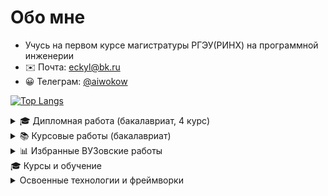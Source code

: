 # Обо мне

-   Учусь на первом курсе магистратуры РГЭУ(РИНХ) на программной инженерии
-   ✉️ Почта: [eckyl@bk.ru](mailto:eckyl@bk.ru)
-   😀 Телеграм: [@aiwokow](https://telegram.me/aiwokow)

[![Top Langs](https://github-readme-stats.vercel.app/api/top-langs/?username=wybin4&layout=compact)](https://github.com/anuraghazra/github-readme-stats)

<details>
<summary>🎓 Дипломная работа (бакалавриат, 4 курс)</summary>

### Платформа для корпоративного обучения

**Технологический стек:**
-   Бэкенд: Java & Spring Boot
-   Фронтенд: Next.js

**Материалы:**
-   📄 [Пояснительная записка](https://drive.google.com/file/d/1uZRtXfrvYbpTEe4QyUdLLvkP_ukHu4Zq/view)
-   🎥 [Презентация](https://drive.google.com/file/d/1B9aa12FMHAV_lGbYAmnqA5G5O-7KFvpc/view)
-   📹 [Демонстрация работы](https://rutube.ru/video/9b6772469c10244cf12cd8aa1e278f10/)
-   💻 [Исходный код](https://github.com/wybin4/flowledge)

</details>

<details>
<summary>📚 Курсовые работы (бакалавриат)</summary>
<br/>
<details>
<summary>4 курс, 1 семестр - Трекинг настроения</summary>
    
<br/>
    
**Проект:** Мобильное приложение для трекинга настроения

**Состав проекта:**
-   Мобильное приложение: Kotlin для Android
-   Бэкенд: Node.js

**Материалы:**
-   📹 [Демонстрация работы](https://rutube.ru/video/5da3924470fe8be5a4bb1d65454874ef/)
-   📱 [Мобильное приложение](https://github.com/wybin4/mood-tracker-mobile)
-   🖥️ [Бэкенд](https://github.com/wybin4/mood-tracker-backend)

</details>

<details>
<br/>
<summary>3 курс, 2 семестр - Мобильное приложение собственника жилья</summary>
    
<br/>
    
**Проект:** Мобильное приложение для собственников жилья

**Технологии:** Kotlin для Android

**Материалы:**
-   📄 [Пояснительная записка](https://drive.google.com/file/d/1MnQTcXBo8PKTTzNf4_BBji0rsf_h5Mse/view)
-   📹 [Демонстрация работы](https://youtu.be/MxwgVbCVKBM)
-   💻 [Исходный код](https://github.com/wybin4/myhome-mobile)

</details>

<details>
<br/>
<summary>3 курс, 1 семестр - Автоматизация взаимодействия УК и собственников</summary>
    
<br/>
    
**Проект:** Система автоматизации взаимодействия собственников и УК

**Технологический стек:**
-   Фронтенд: NextJS
-   Бэкенд: NestJS
-   Развертывание: Ansible, Docker Swarm

**Материалы:**
-   📄 [Пояснительная записка](https://drive.google.com/file/d/14asqR2Qp9Nc1yUXYMhvSUg1pUwGQY7tT/view)
-   📹 [Демонстрация фронтенда](https://www.youtube.com/watch?v=PFo4jNCRiOU)
-   📹 [Демонстрация развертывания](https://youtu.be/eO4ZHufRHHo)
-   🖼️ [Фронтенд](https://github.com/wybin4/myhome-frontend)
-   🖥️ [Бэкенд](https://github.com/wybin4/myhome)
-   🐳 [Развертывание](https://github.com/wybin4/myhome-ansible)

</details>

<details>
<br/>
<summary>2 курс, 2 семестр - Сервис поиска работы для студентов</summary>
    
<br/>
    
**Проект:** Сервис поиска работы и подбора персонала

**Технологии:** Laravel

**Материалы:**
-   📹 [Демонстрация работы](https://youtu.be/13wgWBVtEFA)
-   💻 [Исходный код](https://github.com/wybin4/job-service)

</details>

</details>

<details>
<summary>📊 Избранные ВУЗовские работы</summary>


-   🤖 [Анализ тревожных расстройств (MATLAB)](https://github.com/wybin4/fuzzy-logic)
-   🗄️ [Хранилище данных продаж (PLpgSQL)](https://github.com/wybin4/sales-dwh)
-   ⚡ [Параллельное программирование (MPI)](https://github.com/wybin4/lab_mpi)
-   ⚡ [Параллельное программирование (OpenMP)](https://github.com/wybin4/lab_omp)
-   📈 [Методы ранжирования (Python)](https://github.com/wybin4/systems-theory)
-   🏫 [Автоматизация бизнес-школы (PHP)](https://github.com/wybin4/business-school)
-   🚌 [Учет автобусных маршрутов (Java)](https://github.com/wybin4/bus-route-accounting-system)
-   🧭 [Алгоритм A* (C++)](https://github.com/wybin4/a-star-pathfinding)
-   🎯 [Q-обучение vs Глубокое Q-обучение (Python)](https://github.com/wybin4/ql-dql)
-   🔧 [Работы 1 курс (C++)](https://github.com/wybin4/uni-cpp-tasks)

</details>

<summary>🎓 Курсы и обучение</summary>
<details>
<br/>
<summary>Освоенные технологии и фреймворки</summary>
    
<br/>
  
-   🐳 Docker + Ansible + Swarm
-   🏗️ [Микросервисы на NestJs](https://github.com/wybin4/purple)
-   ⚛️ [NextJs](https://github.com/wybin4/top-app)
-   🟢 [NodeJs проекты](https://github.com/wybin4/weather-cli, https://github.com/wybin4/users-api)
-   ⚛️ [React + React Router](https://github.com/wybin4/cryptocurr)

<details>
<br/>
<details>
<summary>Курсы FreeCodeCamp</summary>
    
<br/>
  
-   🟨 [JavaScript Algorithms](https://github.com/wybin4/js-tasks)
-   🎨 **Front End Libraries:**
    -   [Random quotes](https://github.com/wybin4/genshin-random-quotes)
    -   [Markdown previewer](https://github.com/wybin4/markdown-previewer)
    -   [Drum machine](https://github.com/wybin4/drum-kit)
    -   [JS calculator](https://codepen.io/wybin4/pen/wvmYQyQ)
    -   [Pomodoro timer](https://github.com/wybin4/pomodoro)
-   📊 **Data Visualization:**
    -   [Bar chart](https://github.com/wybin4/covid-19-stats)
    -   [Scatterplot graphs](https://github.com/wybin4/home-price-scatterplot)
    -   [Heat map](https://github.com/wybin4/temperature-map)
    -   [Choropleth map](https://github.com/wybin4/quality-of-life-index)
-   🗃️ [Relational Database](https://github.com/wybin4/db-projects)

</details>

</details>

<details>
<summary>🎮 Игры на C++</summary>

### Игровые проекты на C++

-   🧩 [Три в ряд](https://github.com/wybin4/match3)
-   🐰 [Платформер](https://github.com/wybin4/bunny)

</details>
